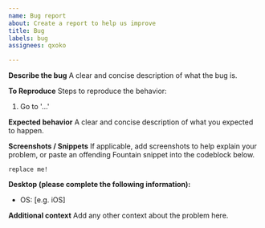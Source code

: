```yaml
---
name: Bug report
about: Create a report to help us improve
title: Bug
labels: bug
assignees: qxoko

---
```


**Describe the bug**
A clear and concise description of what the bug is.

**To Reproduce**
Steps to reproduce the behavior:
1. Go to '...'

**Expected behavior**
A clear and concise description of what you expected to happen.

**Screenshots / Snippets**
If applicable, add screenshots to help explain your problem, or paste an offending Fountain snippet into the codeblock below.
```
replace me!
```

**Desktop (please complete the following information):**
 - OS: [e.g. iOS]

**Additional context**
Add any other context about the problem here.
